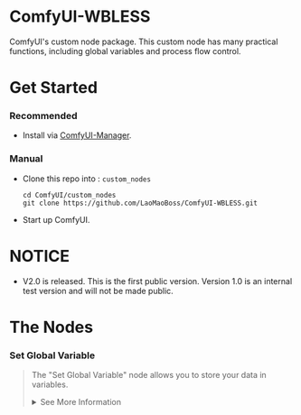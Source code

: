 # ComfyUI-WBLESS
ComfyUI's custom node package. This custom node has many practical functions, including global variables and process flow control.
# Get Started
### Recommended
- Install via [ComfyUI-Manager](https://github.com/Comfy-Org/ComfyUI-Manager).
### Manual
- Clone this repo into : `custom_nodes`
   ```
   cd ComfyUI/custom_nodes
   git clone https://github.com/LaoMaoBoss/ComfyUI-WBLESS.git
   ```
- Start up ComfyUI.
# NOTICE
- V2.0 is released. This is the first public version. Version 1.0 is an internal test version and will not be made public.
# The Nodes
### Set Global Variable
> The "Set Global Variable" node allows you to store your data in variables.
> <details>
> <summary>See More Information</summary>
>
> - The `Input` and `Output` nodes form a direct pipeline for better integration within workflows.
> - The `variable data` is used for inputting variable values.
> - `Scope` is used to set the order in which variables are obtained. You just need to connect them in sequence one after another.
>
> </details> 
  
  
  

  
